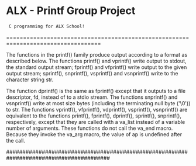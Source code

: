  ALX - Printf Group Project 
===========================
     C programming for ALX School!
==================================================================================

The  functions  in  the printf() family produce output according to a format as described below.  The functions printf() and vprintf()
write output to stdout, the standard output stream; fprintf() and vfprintf() write output  to  the  given  output  stream;  sprintf(),
snprintf(), vsprintf() and vsnprintf() write to the character string str.

The function dprintf() is the same as fprintf() except that it outputs to a file descriptor, fd, instead of to a stdio stream.
The functions snprintf() and vsnprintf() write at most size bytes (including the terminating null byte ('\0')) to str.
The  functions  vprintf(),  vfprintf(),  vdprintf(),  vsprintf(),  vsnprintf()  are  equivalent  to the functions printf(), fprintf(),
dprintf(), sprintf(), snprintf(), respectively, except that they are called with a va_list instead of a variable number of  arguments.
These functions do not call the va_end macro.  Because they invoke the va_arg macro, the value of ap is undefined after the call.

########################################################################################
